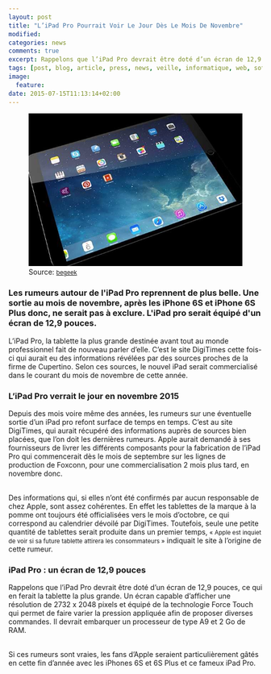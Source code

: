 ```yaml
---
layout: post
title: "L’iPad Pro Pourrait Voir Le Jour Dès Le Mois De Novembre"
modified:
categories: news
comments: true
excerpt: Rappelons que l’iPad Pro devrait être doté d’un écran de 12,9 pouces, ce qui en ferait la tablette la plus grande.
tags: [post, blog, article, press, news, veille, informatique, web, software, hardware, logiciel, apple, ipad, iphone, 6, 6 plus, 6s, 6s plus, mac, steve jobs, ipad pro, plus grand ipad, 12,6 pouces]
image:
  feature:
date: 2015-07-15T11:13:14+02:00
---
```


<figure>
	<img src="../images/ipad-pro.jpg" alt="">
	Source: <small><a href="http://www.begeek.fr/lipad-pro-pourrait-voir-le-jour-des-cet-automne-175409">begeek</a></small>
</figure>

<h3>Les rumeurs autour de l'iPad Pro reprennent de plus belle. Une sortie au mois de novembre, après les iPhone 6S et iPhone 6S Plus donc, ne serait pas à exclure. L'iPad pro serait équipé d'un écran de 12,9 pouces.</h3>

<p>L’iPad Pro, la tablette la plus grande destinée avant tout au monde professionnel fait de nouveau parler d’elle. C’est le site DigiTimes cette fois-ci qui aurait eu des informations révélées par des sources proches de la firme de Cupertino. Selon ces sources, le nouvel iPad serait commercialisé dans le courant du mois de novembre de cette année.</p>

<h3>L’iPad Pro verrait le jour en novembre 2015</h3>

<p>Depuis des mois voire même des années, les rumeurs sur une éventuelle sortie d’un iPad pro refont surface de temps en temps. C’est au site DigiTimes, qui aurait récupéré des informations auprès de sources bien placées, que l’on doit les dernières rumeurs. Apple aurait demandé à ses fournisseurs de livrer les différents composants pour la fabrication de l’iPad Pro qui commencerait dès le mois de septembre sur les lignes de production de Foxconn, pour une commercialisation 2 mois plus tard, en novembre donc.</p>
<br>
Des informations qui, si elles n’ont été confirmés par aucun responsable de chez Apple, sont assez cohérentes. En effet les tablettes de la marque à la pomme ont toujours été officialisées vers le mois d’octobre, ce qui correspond au calendrier dévoilé par DigiTimes. Toutefois, seule une petite quantité de tablettes serait produite dans un premier temps, <small>« Apple est inquiet de voir si sa future tablette attirera les consommateurs »</small> indiquait le site à l’origine de cette rumeur.

<h3>iPad Pro : un écran de 12,9 pouces</h3>

<p>Rappelons que l’iPad Pro devrait être doté d’un écran de 12,9 pouces, ce qui en ferait la tablette la plus grande. Un écran capable d’afficher une résolution de 2732 x 2048 pixels et équipé de la technologie Force Touch qui permet de faire varier la pression appliquée afin de proposer diverses commandes. Il devrait embarquer un processeur de type A9 et 2 Go de RAM.</p>
<br>
Si ces rumeurs sont vraies, les fans d’Apple seraient particulièrement gâtés en cette fin d’année avec les iPhones 6S et 6S Plus et ce fameux iPad Pro.



